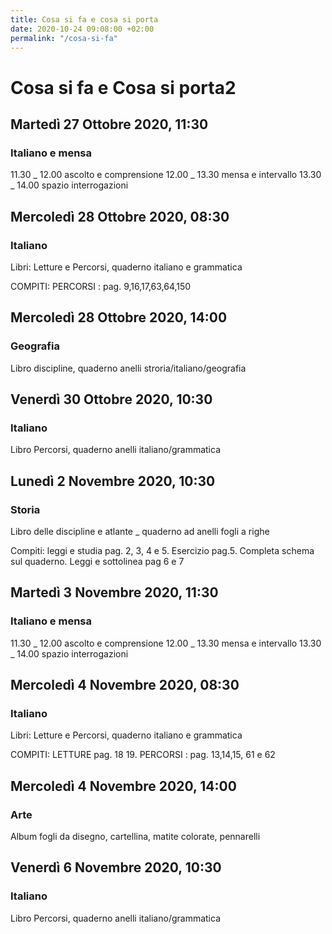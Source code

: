 ```yaml
---
title: Cosa si fa e cosa si porta
date: 2020-10-24 09:08:00 +02:00
permalink: "/cosa-si-fa"
---
```


# Cosa si fa e Cosa si porta2
## Martedì 27 Ottobre 2020, 11:30
### Italiano e mensa
11.30 \_ 12.00 ascolto e comprensione 
12.00 \_ 13.30 mensa e intervallo
13.30 \_ 14.00 spazio interrogazioni 
## Mercoledì 28 Ottobre 2020, 08:30
### Italiano
Libri: Letture e Percorsi, quaderno italiano e grammatica

COMPITI:  PERCORSI 
: pag. 9,16,17,63,64,150 
## Mercoledì 28 Ottobre 2020, 14:00
### Geografia
Libro discipline, quaderno anelli stroria/italiano/geografia 
## Venerdì 30 Ottobre 2020, 10:30
### Italiano
Libro Percorsi, quaderno anelli italiano/grammatica 
## Lunedì 2 Novembre 2020, 10:30
### Storia
Libro delle discipline e atlante  \_ quaderno ad anelli fogli a righe

Compiti: leggi e studia pag. 2, 3, 4 e 5. Esercizio pag.5. Completa schema sul quaderno. Leggi e sottolinea pag 6 e 7 
## Martedì 3 Novembre 2020, 11:30
### Italiano e mensa
11.30 \_ 12.00 ascolto e comprensione 
12.00 \_ 13.30 mensa e intervallo
13.30 \_ 14.00 spazio interrogazioni 
## Mercoledì 4 Novembre 2020, 08:30
### Italiano
Libri: Letture e Percorsi, quaderno italiano e grammatica

COMPITI: LETTURE pag. 18 19. PERCORSI 
: pag. 13,14,15, 61 e 62 
## Mercoledì 4 Novembre 2020, 14:00
### Arte
Album fogli da disegno, cartellina, matite colorate, pennarelli 
## Venerdì 6 Novembre 2020, 10:30
### Italiano
Libro Percorsi, quaderno anelli italiano/grammatica 
